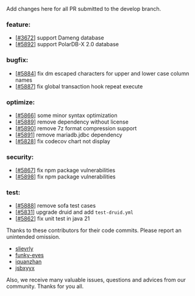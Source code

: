 Add changes here for all PR submitted to the develop branch.

<!-- Please add the `changes` to the following location(feature/bugfix/optimize/test) based on the type of PR -->

### feature:
- [[#3672](https://github.com/seata/seata/pull/3672)] support Dameng database
- [[#5892](https://github.com/seata/seata/pull/5892)] support PolarDB-X 2.0 database

### bugfix:
- [[#5884](https://github.com/seata/seata/pull/5884)] fix dm escaped characters for upper and lower case column names
- [[#5887](https://github.com/seata/seata/pull/5887)] fix global transaction hook repeat execute

### optimize:
- [[#5866](https://github.com/seata/seata/pull/5866)] some minor syntax optimization
- [[#5889](https://github.com/seata/seata/pull/5889)] remove dependency without license
- [[#5890](https://github.com/seata/seata/pull/5890)] remove 7z format compression support
- [[#5891](https://github.com/seata/seata/pull/5891)] remove mariadb.jdbc dependency
- [[#5828](https://github.com/seata/seata/pull/5828)] fix codecov chart not display

### security:
- [[#5867](https://github.com/seata/seata/pull/5867)] fix npm package vulnerabilities
- [[#5898](https://github.com/seata/seata/pull/5898)] fix npm package vulnerabilities

### test:
- [[#5888](https://github.com/seata/seata/pull/5888)] remove sofa test cases
- [[#5831](https://github.com/seata/seata/pull/5831)] upgrade druid and add `test-druid.yml`
- [[#5862](https://github.com/seata/seata/pull/5862)] fix unit test in java 21

Thanks to these contributors for their code commits. Please report an unintended omission.

<!-- Please make sure your Github ID is in the list below -->
- [slievrly](https://github.com/slievrly)
- [funky-eyes](https://github.com/funky-eyes)
- [iquanzhan](https://github.com/iquanzhan)
- [jsbxyyx](https://github.com/jsbxyyx)


Also, we receive many valuable issues, questions and advices from our community. Thanks for you all.
